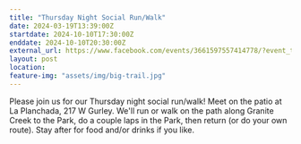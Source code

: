 ```yaml
---
title: "Thursday Night Social Run/Walk"
date: 2024-03-19T13:39:00Z
startdate: 2024-10-10T17:30:00Z
enddate: 2024-10-10T20:30:00Z
external_url: https://www.facebook.com/events/3661597557414778/?event_time_id=3661597630748104
layout: post
location: 
feature-img: "assets/img/big-trail.jpg"
---
```


Please join us for our Thursday night social run/walk! Meet on the patio at La Planchada, 217 W Gurley.  We'll run or walk on the path along Granite Creek to the Park, do a couple laps in the Park, then return (or do your own route).  Stay after for food and/or drinks if you like.<br>
  <br>
  
